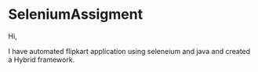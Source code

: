 # SeleniumAssigment


Hi,

I have automated flipkart application using seleneium and java and created a Hybrid framework.
